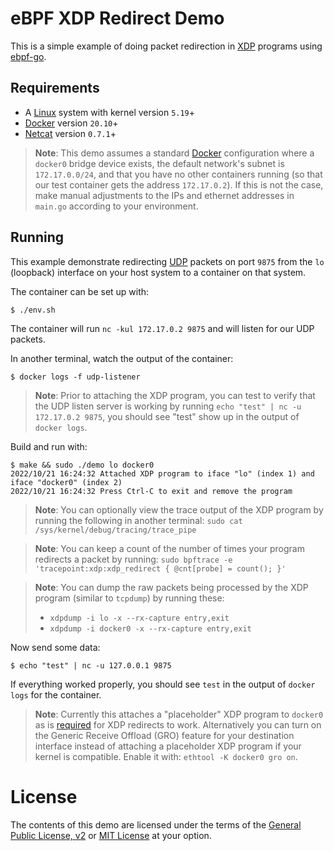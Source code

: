 # eBPF XDP Redirect Demo

This is a simple example of doing packet redirection in [XDP][xdp] programs
using [ebpf-go][ebpf-go].

[xdp]:https://www.tigera.io/learn/guides/ebpf/ebpf-xdp/
[ebpf-go]:https://github.com/cilium/ebpf

## Requirements

* A [Linux][linux] system with kernel version `5.19`+
* [Docker][docker] version `20.10`+
* [Netcat][nc] version `0.7.1`+

> **Note**: This demo assumes a standard [Docker][docker] configuration where
> a `docker0` bridge device exists, the default network's subnet is
> `172.17.0.0/24`, and that you have no other containers running (so that our
> test container gets the address `172.17.0.2`). If this is not the case, make
> manual adjustments to the IPs and ethernet addresses in `main.go` according
> to your environment.

[linux]:https://kernel.org/
[docker]:https://www.docker.com/
[nc]:https://man.archlinux.org/man/netcat.1.en

## Running

This example demonstrate redirecting [UDP][udp] packets on port `9875` from the
`lo` (loopback) interface on your host system to a container on that system.

The container can be set up with:

```console
$ ./env.sh
```

The container will run `nc -kul 172.17.0.2 9875` and will listen for our UDP
packets.

In another terminal, watch the output of the container:

```console
$ docker logs -f udp-listener
```

> **Note**: Prior to attaching the XDP program, you can test to verify that the
> UDP listen server is working by running `echo "test" | nc -u 172.17.0.2 9875`,
> you should see "test" show up in the output of `docker logs`.

Build and run with:

```console
$ make && sudo ./demo lo docker0
2022/10/21 16:24:32 Attached XDP program to iface "lo" (index 1) and iface "docker0" (index 2)
2022/10/21 16:24:32 Press Ctrl-C to exit and remove the program
```

> **Note**: You can optionally view the trace output of the XDP program by
> running the following in another terminal:
> `sudo cat /sys/kernel/debug/tracing/trace_pipe`

> **Note**: You can keep a count of the number of times your program redirects
> a packet by running:
> `sudo bpftrace -e 'tracepoint:xdp:xdp_redirect { @cnt[probe] = count(); }'`

> **Note**: You can dump the raw packets being processed by the XDP program
> (similar to `tcpdump`) by running these:
>  - `xdpdump -i lo -x --rx-capture entry,exit`
>  - `xdpdump -i docker0 -x --rx-capture entry,exit`

Now send some data:

```console
$ echo "test" | nc -u 127.0.0.1 9875
```

If everything worked properly, you should see `test` in the output of
`docker logs` for the container.

> **Note**: Currently this attaches a "placeholder" XDP program to `docker0`
> as is [required][0] for XDP redirects to work. Alternatively you can turn
> on the Generic Receive Offload (GRO) feature for your destination interface
> instead of attaching a placeholder XDP program if your kernel is compatible.
> Enable it with: `ethtool -K docker0 gro on`.

[udp]:https://www.cloudflare.com/learning/ddos/glossary/user-datagram-protocol-udp/
[0]:https://github.com/torvalds/linux/blob/9e9fb7655ed585da8f468e29221f0ba194a5f613/samples/bpf/xdp_redirect.bpf.c#L42

# License

The contents of this demo are licensed under the terms of the [General Public
License, v2][gpl] or [MIT License][mit] at your option.

[gpl]:https://github.com/shaneutt/ebpf-xdp-golang-redirect-demo/blob/main/LICENSE-GPL
[mit]:https://github.com/shaneutt/ebpf-xdp-golang-redirect-demo/blob/main/LICENSE-MIT
